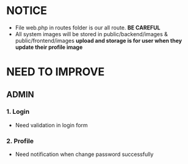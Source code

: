 # NOTICE 
- File web.php in routes folder is our all route. **BE CAREFUL**
- All system images will be stored in public/backend/images & public/frontend/images **upload and storage is for user when they update their profile image**
# NEED TO IMPROVE
## ADMIN
### 1. Login 
- Need validation in login form

### 2. Profile
- Need notification when change password successfully 


